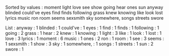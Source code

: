 Sorted by values :
moment light love see show going hear ones sun anyway blinded could've eyes find finds following grass knew knowing like look lost lyrics music ron room seems sexsmith sky somewhere, songs streets swore 

List :
anyway : 1
blinded : 1
could've : 1
eyes : 1
find : 1
finds : 1
following : 1
going : 2
grass : 1
hear : 2
knew : 1
knowing : 1
light : 3
like : 1
look : 1
lost : 1
love : 3
lyrics : 1
moment : 6
music : 1
ones : 2
ron : 1
room : 1
see : 3
seems : 1
sexsmith : 1
show : 3
sky : 1
somewhere, : 1
songs : 1
streets : 1
sun : 2
swore : 1
